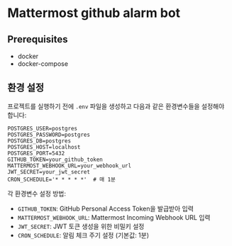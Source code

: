 # Mattermost github alarm bot

## Prerequisites
- docker
- docker-compose

## 환경 설정

프로젝트를 실행하기 전에 `.env` 파일을 생성하고 다음과 같은 환경변수들을 설정해야 합니다:

```env
POSTGRES_USER=postgres
POSTGRES_PASSWORD=postgres
POSTGRES_DB=postgres
POSTGRES_HOST=localhost
POSTGRES_PORT=5432 
GITHUB_TOKEN=your_github_token
MATTERMOST_WEBHOOK_URL=your_webhook_url
JWT_SECRET=your_jwt_secret
CRON_SCHEDULE='* * * * *'  # 매 1분 
```

각 환경변수 설정 방법:
- `GITHUB_TOKEN`: GitHub Personal Access Token을 발급받아 입력
- `MATTERMOST_WEBHOOK_URL`: Mattermost Incoming Webhook URL 입력
- `JWT_SECRET`: JWT 토큰 생성을 위한 비밀키 설정
- `CRON_SCHEDULE`: 알림 체크 주기 설정 (기본값: 1분)
